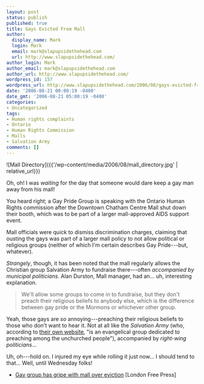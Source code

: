 ```yaml
---
layout: post
status: publish
published: true
title: Gays Evicted From Mall
author:
  display_name: Mark
  login: Mark
  email: mark@slapupsidethehead.com
  url: http://www.slapupsidethehead.com/
author_login: Mark
author_email: mark@slapupsidethehead.com
author_url: http://www.slapupsidethehead.com/
wordpress_id: 157
wordpress_url: http://www.slapupsidethehead.com/2006/08/gays-evicted-from-mall/
date: '2006-08-21 00:00:19 -0400'
date_gmt: '2006-08-21 05:00:19 -0400'
categories:
- Uncategorized
tags:
- Human rights complaints
- Ontario
- Human Rights Commission
- Malls
- Salvation Army
comments: []
---
```

![Mall Directory]({{'/wp-content/media/2006/08/mall_directory.jpg' | relative_url}})

Oh, oh! I was _waiting_ for the day that someone would dare keep a gay man away from his mall!

You heard right; a Gay Pride Group is speaking with the Ontario Human Rights commission after the Downtown Chatham Centre Mall shut down their booth, which was to be part of a larger mall-approved AIDS support event.

Mall officials were quick to dismiss discrimination charges, claiming that ousting the gays was part of a larger mall policy to not allow political or religious groups (neither of which I'm certain describes Gay Pride---but, whatever).

_Strangely_, though, it has been noted that the mall regularly allows the Christian group Salvation Army to fundraise there---often _accompanied by municipal politicians_. Alan Durston, Mall manager, had an... uh, interesting explanation.

> We'll allow some groups to come in to fundraise, but they don't preach their religious beliefs to anybody else, which is the difference between gay pride or the Mormons or whichever other group.

Yeah, those gays are _so_ annoying---preaching their religious beliefs to those who don't want to hear it. Not at all like the _Salvation Army_ (who, according to [their own website](http://www.salvationarmyusa.org/ "They preach in more than 160 languages! Amazing!"), "is an evangelical group dedicated to preaching among the unchurched people"), accompanied by _right-wing politicians_...

Uh, oh---hold on. I injured my eye while rolling it just now... I should tend to that... Well, until Wednesday folks!

- [Gay group has gripe with mall over eviction](http://lfpress.ca/newsstand/CityandRegion/2006/08/19/1764905-sun.html) [London Free Press]
